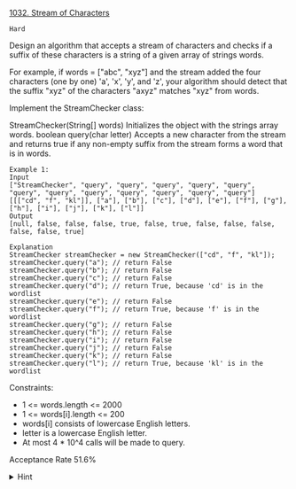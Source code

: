 [1032. Stream of Characters](https://leetcode.com/problems/stream-of-characters/description/)

`Hard`

Design an algorithm that accepts a stream of characters and checks if a suffix of these characters is a string of a given array of strings words.

For example, if words = ["abc", "xyz"] and the stream added the four characters (one by one) 'a', 'x', 'y', and 'z', your algorithm should detect that the suffix "xyz" of the characters "axyz" matches "xyz" from words.

Implement the StreamChecker class:

StreamChecker(String[] words) Initializes the object with the strings array words.
boolean query(char letter) Accepts a new character from the stream and returns true if any non-empty suffix from the stream forms a word that is in words.
 
```
Example 1:
Input
["StreamChecker", "query", "query", "query", "query", "query", "query", "query", "query", "query", "query", "query", "query"]
[[["cd", "f", "kl"]], ["a"], ["b"], ["c"], ["d"], ["e"], ["f"], ["g"], ["h"], ["i"], ["j"], ["k"], ["l"]]
Output
[null, false, false, false, true, false, true, false, false, false, false, false, true]

Explanation
StreamChecker streamChecker = new StreamChecker(["cd", "f", "kl"]);
streamChecker.query("a"); // return False
streamChecker.query("b"); // return False
streamChecker.query("c"); // return False
streamChecker.query("d"); // return True, because 'cd' is in the wordlist
streamChecker.query("e"); // return False
streamChecker.query("f"); // return True, because 'f' is in the wordlist
streamChecker.query("g"); // return False
streamChecker.query("h"); // return False
streamChecker.query("i"); // return False
streamChecker.query("j"); // return False
streamChecker.query("k"); // return False
streamChecker.query("l"); // return True, because 'kl' is in the wordlist
```

Constraints:

- 1 <= words.length <= 2000
- 1 <= words[i].length <= 200
- words[i] consists of lowercase English letters.
- letter is a lowercase English letter.
- At most 4 * 10^4 calls will be made to query.

Acceptance Rate
51.6%

<details>
<summary>Hint</summary>

Put the words into a trie, and manage a set of pointers within that trie.

</details>